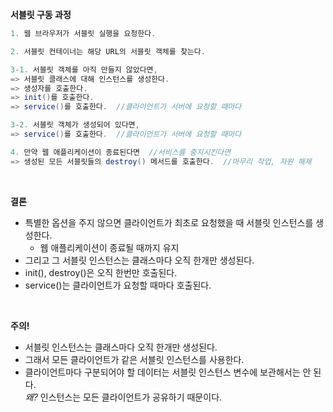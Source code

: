 **서블릿 구동 과정**
```java
1. 웹 브라우저가 서블릿 실행을 요청한다.

2. 서블릿 컨테이너는 해당 URL의 서블릿 객체를 찾는다.

3-1. 서블릿 객체를 아직 만들지 않았다면,
=> 서블릿 클래스에 대해 인스턴스를 생성한다.
=> 생성자를 호출한다.
=> init()를 호출한다.
=> service()를 호출한다.  //클라이언트가 서버에 요청할 때마다

3-2. 서블릿 객체가 생성되어 있다면,
=> service()를 호출한다.  //클라이언트가 서버에 요청할 때마다

4. 만약 웹 애플리케이션이 종료된다면  //서비스를 중지시킨다면
=> 생성된 모든 서블릿들의 destroy() 메서드를 호출한다.  //마무리 작업, 자원 해제
```

<br>

**결론**
- 특별한 옵션을 주지 않으면 클라이언트가 최초로 요청했을 때 서블릿 인스턴스를 생성한다.
  - 웹 애플리케이션이 종료될 때까지 유지
- 그리고 그 서블릿 인스턴스는 클래스마다 오직 한개만 생성된다.
- init(), destroy()은 오직 한번만 호출된다.
- service()는 클라이언트가 요청할 때마다 호출된다.

<br>

**주의!**
- 서블릿 인스턴스는 클래스마다 오직 한개만 생성된다.
- 그래서 모든 클라이언트가 같은 서블릿 인스턴스를 사용한다.
- 클라이언트마다 구분되어야 할 데이터는 서블릿 인스턴스 변수에 보관해서는 안 된다.<br>
*왜?* 인스턴스는 모든 클라이언트가 공유하기 때문이다.

<br>
